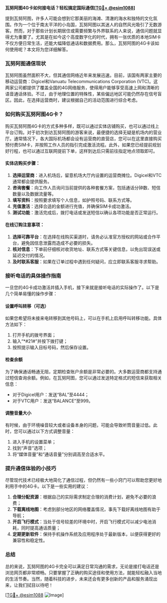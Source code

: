 **瓦努阿图4G卡如何接电话？轻松搞定国际通信[[TG💪+ @esim1088](https://t.me/s/esim1088)]**

提到瓦努阿图，许多人可能会想到它那美丽的海滩、清澈的海水和独特的文化氛围。作为一个位于南太平洋的小岛国，瓦努阿图以其迷人的自然风光吸引了无数游客。然而，对于那些计划长期居住或需要频繁与外界联系的人来说，通信问题就显得尤为重要了。尤其是在如今这个高度数字化的时代，拥有一张优质的本地SIM卡不仅方便日常生活，还能大幅降低通话和数据费用。那么，瓦努阿图的4G卡该如何使用呢？本文将为您详细解答。

### 瓦努阿图通信现状

瓦努阿图虽然面积不大，但其通信网络近年来发展迅速。目前，该国有两家主要的移动运营商：Digicel和Vanuatu Telecommunications Corporation (VTC)。这两家公司都提供了覆盖全国的4G网络服务，使得用户能够享受高速上网和清晰的语音通话体验。不过，由于地理位置的特殊性，某些偏远地区可能仍然存在信号盲区。因此，在选择运营商时，建议根据自己的活动范围进行综合考虑。

### 如何购买瓦努阿图4G卡？

购买瓦努阿图4G卡的方式多种多样，既可以通过实体店铺购买，也可以通过线上平台订购。对于初次到访瓦努阿图的游客来说，最便捷的选择无疑是机场内的营业厅。通常情况下，各大国际机场都会设有运营商的直营店，您可以在这里直接购买预付费SIM卡，并按照工作人员的指引完成激活流程。此外，如果您已经提前规划好行程，也可以通过互联网提前下单，这样到达后只需前往指定地点领取即可。

#### 实体店购买步骤：
1. **选择运营商**：进入机场后，留意机场大厅内设置的运营商摊位。Digicel和VTC通常都会提供服务。
2. **咨询套餐**：向工作人员询问当前提供的各种套餐方案，包括通话分钟数、短信数量以及数据流量等。
3. **填写资料**：按照要求填写个人信息，如护照号码、联系方式等。
4. **充值激活**：选择合适的金额进行充值，并确保SIM卡成功激活。
5. **测试功能**：激活完成后，拨打电话或发送短信以确认各项功能是否正常运行。

#### 在线订购注意事项：
1. **选择可靠平台**：在选择在线购买渠道时，请务必认准官方授权的网站或合作平台，避免因信息泄露而造成不必要的损失。
2. **核对信息**：下单前仔细核对收货地址、联系方式等关键信息，以免出现误送或延迟交付的情况。
3. **及时联系客服**：如果在订单过程中遇到任何疑问，应立即联系客服寻求帮助。

### 接听电话的具体操作指南

一旦您的4G卡成功激活并插入手机，接下来就是接听电话的实际操作了。以下是几个简单易懂的操作步骤：

#### 设置呼叫转移（可选）
如果您希望将未接来电转移到其他号码上，可以在手机上启用呼叫转移功能。具体方法如下：
1. 打开手机的拨号界面；
2. 输入“*#21#”并按下拨打键；
3. 按照提示输入目标号码，然后保存设置。

#### 检查余额
为了确保通话畅通无阻，定期检查账户余额是非常必要的。大多数运营商都支持通过短信查询余额。例如，在瓦努阿图，您可以通过发送特定格式的短信来获取相关信息：
- 对于Digicel用户：发送“BAL”至4444；
- 对于VTC用户：发送“BALANCE”至999。

#### 调整音量大小
有时候，由于环境噪音较大或者设备本身的问题，可能会导致听筒音量过低。此时，您可以通过以下方式调整音量：
1. 进入手机的设置菜单；
2. 找到“声音”选项；
3. 将“媒体音量”和“通话音量”分别调高至合适水平。

### 提升通信体验的小技巧

尽管现代技术已经极大地简化了通信过程，但仍然有一些小窍门可以帮助您更好地利用手中的4G卡。以下是一些实用的建议：

1. **合理分配资源**：根据自己的实际需求制定合理的消费计划，避免不必要的浪费；
2. **下载离线地图**：考虑到部分地区的网络覆盖情况，事先下载好离线地图有助于导航；
3. **开启飞行模式**：当处于信号较差的环境中时，开启飞行模式可以减少电池消耗，同时提高通话质量；
4. **定期更新软件**：保持手机操作系统及应用程序处于最新版本，以便获得更好的兼容性和稳定性。

### 总结

总的来说，瓦努阿图的4G卡完全可以满足日常沟通的需求，无论是接打电话还是浏览网页都非常顺畅。只要掌握了正确的购买途径和使用方法，就能轻松融入当地的生活节奏。当然，随着科技的进步，未来还会有更多创新的产品和服务涌现出来，让我们拭目以待吧！

[[TG💪+ @esim1088](https://t.me/s/esim1088) ![Image](https://i.postimg.cc/4NQfJmqS/Snipaste-2025-05-13-00-14-12.png)]